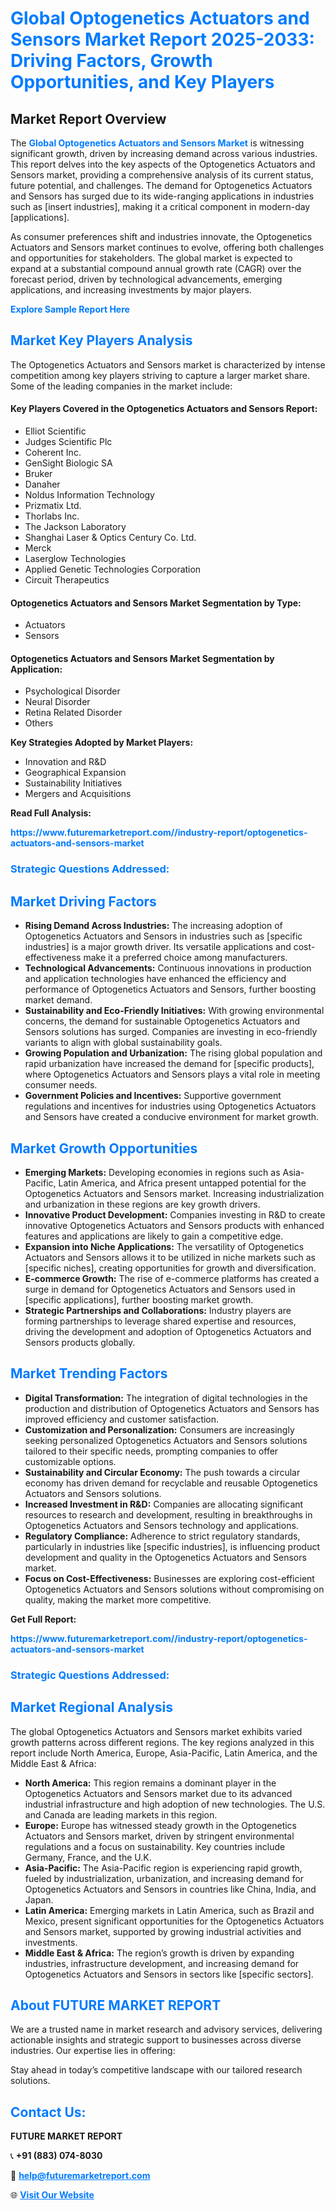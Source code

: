 <h1 style="color: #007BFF;">Global Optogenetics Actuators and Sensors Market Report 2025-2033: Driving Factors, Growth Opportunities, and Key Players</h1>

<section id="overview">
<h2>Market Report Overview</h2>
<p>The <a href="https://www.futuremarketreport.com//industry-report/optogenetics-actuators-and-sensors-market" style="color: #007BFF; text-decoration: none;"><strong>Global Optogenetics Actuators and Sensors Market</strong></a> is witnessing significant growth, driven by increasing demand across various industries. This report delves into the key aspects of the Optogenetics Actuators and Sensors market, providing a comprehensive analysis of its current status, future potential, and challenges. The demand for Optogenetics Actuators and Sensors has surged due to its wide-ranging applications in industries such as [insert industries], making it a critical component in modern-day [applications].</p>
<p>As consumer preferences shift and industries innovate, the Optogenetics Actuators and Sensors market continues to evolve, offering both challenges and opportunities for stakeholders. The global market is expected to expand at a substantial compound annual growth rate (CAGR) over the forecast period, driven by technological advancements, emerging applications, and increasing investments by major players.</p>
</section>

<section id="overview">
<p><a href="https://www.futuremarketreport.com//request-sample/reportId=81994" style="color: #007BFF; text-decoration: none;"><strong>Explore Sample Report Here</strong></a></p>
</section>

<section id="key-players">
<h2 style="color: #007BFF;">Market Key Players Analysis</h2>
<p>The Optogenetics Actuators and Sensors market is characterized by intense competition among key players striving to capture a larger market share. Some of the leading companies in the market include:</p>
<h4>Key Players Covered in the Optogenetics Actuators and Sensors Report:</h4>
<ul><li>Elliot Scientific</li><li>Judges Scientific Plc</li><li>Coherent Inc.</li><li>GenSight Biologic SA</li><li>Bruker</li><li>Danaher</li><li>Noldus Information Technology</li><li>Prizmatix Ltd.</li><li>Thorlabs Inc.</li><li>The Jackson Laboratory</li><li>Shanghai Laser &amp; Optics Century Co. Ltd.</li><li>Merck</li><li>Laserglow Technologies</li><li>Applied Genetic Technologies Corporation</li><li>Circuit Therapeutics</li></ul>
<h4>Optogenetics Actuators and Sensors Market Segmentation by Type:</h4>
<ul><li>Actuators</li><li>Sensors</li></ul>

<h4>Optogenetics Actuators and Sensors Market Segmentation by Application:</h4>
<ul><li>Psychological Disorder</li><li>Neural Disorder</li><li>Retina Related Disorder</li><li>Others</li></ul>
<p><strong>Key Strategies Adopted by Market Players:</strong></p>
<ul>
<li>Innovation and R&D</li>
<li>Geographical Expansion</li>
<li>Sustainability Initiatives</li>
<li>Mergers and Acquisitions</li>
</ul>
</section>

<section>
<p><strong>Read Full Analysis: </strong></p><a href="https://www.futuremarketreport.com//industry-report/optogenetics-actuators-and-sensors-market" style="color: #007BFF; text-decoration: none;"><strong>https://www.futuremarketreport.com//industry-report/optogenetics-actuators-and-sensors-market</strong></a>
<h3 style="color: #007BFF;">Strategic Questions Addressed:</h3>
</section>

<section id="driving-factors">
<h2 style="color: #007BFF;">Market Driving Factors</h2>
<ul>
<li><strong>Rising Demand Across Industries:</strong> The increasing adoption of Optogenetics Actuators and Sensors in industries such as [specific industries] is a major growth driver. Its versatile applications and cost-effectiveness make it a preferred choice among manufacturers.</li>
<li><strong>Technological Advancements:</strong> Continuous innovations in production and application technologies have enhanced the efficiency and performance of Optogenetics Actuators and Sensors, further boosting market demand.</li>
<li><strong>Sustainability and Eco-Friendly Initiatives:</strong> With growing environmental concerns, the demand for sustainable Optogenetics Actuators and Sensors solutions has surged. Companies are investing in eco-friendly variants to align with global sustainability goals.</li>
<li><strong>Growing Population and Urbanization:</strong> The rising global population and rapid urbanization have increased the demand for [specific products], where Optogenetics Actuators and Sensors plays a vital role in meeting consumer needs.</li>
<li><strong>Government Policies and Incentives:</strong> Supportive government regulations and incentives for industries using Optogenetics Actuators and Sensors have created a conducive environment for market growth.</li>
</ul>
</section>

<section id="growth-opportunities">
<h2 style="color: #007BFF;">Market Growth Opportunities</h2>
<ul>
<li><strong>Emerging Markets:</strong> Developing economies in regions such as Asia-Pacific, Latin America, and Africa present untapped potential for the Optogenetics Actuators and Sensors market. Increasing industrialization and urbanization in these regions are key growth drivers.</li>
<li><strong>Innovative Product Development:</strong> Companies investing in R&D to create innovative Optogenetics Actuators and Sensors products with enhanced features and applications are likely to gain a competitive edge.</li>
<li><strong>Expansion into Niche Applications:</strong> The versatility of Optogenetics Actuators and Sensors allows it to be utilized in niche markets such as [specific niches], creating opportunities for growth and diversification.</li>
<li><strong>E-commerce Growth:</strong> The rise of e-commerce platforms has created a surge in demand for Optogenetics Actuators and Sensors used in [specific applications], further boosting market growth.</li>
<li><strong>Strategic Partnerships and Collaborations:</strong> Industry players are forming partnerships to leverage shared expertise and resources, driving the development and adoption of Optogenetics Actuators and Sensors products globally.</li>
</ul>
</section>

<section id="trending-factors">
<h2 style="color: #007BFF;">Market Trending Factors</h2>
<ul>
<li><strong>Digital Transformation:</strong> The integration of digital technologies in the production and distribution of Optogenetics Actuators and Sensors has improved efficiency and customer satisfaction.</li>
<li><strong>Customization and Personalization:</strong> Consumers are increasingly seeking personalized Optogenetics Actuators and Sensors solutions tailored to their specific needs, prompting companies to offer customizable options.</li>
<li><strong>Sustainability and Circular Economy:</strong> The push towards a circular economy has driven demand for recyclable and reusable Optogenetics Actuators and Sensors solutions.</li>
<li><strong>Increased Investment in R&D:</strong> Companies are allocating significant resources to research and development, resulting in breakthroughs in Optogenetics Actuators and Sensors technology and applications.</li>
<li><strong>Regulatory Compliance:</strong> Adherence to strict regulatory standards, particularly in industries like [specific industries], is influencing product development and quality in the Optogenetics Actuators and Sensors market.</li>
<li><strong>Focus on Cost-Effectiveness:</strong> Businesses are exploring cost-efficient Optogenetics Actuators and Sensors solutions without compromising on quality, making the market more competitive.</li>
</ul>
</section>

<section>
<p><strong>Get Full Report: </strong></p><a href="https://www.futuremarketreport.com//industry-report/optogenetics-actuators-and-sensors-market" style="color: #007BFF; text-decoration: none;"><strong>https://www.futuremarketreport.com//industry-report/optogenetics-actuators-and-sensors-market</strong></a>
<h3 style="color: #007BFF;">Strategic Questions Addressed:</h3>
</section>


<section id="regional-analysis">
<h2 style="color: #007BFF;">Market Regional Analysis</h2>
<p>The global Optogenetics Actuators and Sensors market exhibits varied growth patterns across different regions. The key regions analyzed in this report include North America, Europe, Asia-Pacific, Latin America, and the Middle East & Africa:</p>
<ul>
<li><strong>North America:</strong> This region remains a dominant player in the Optogenetics Actuators and Sensors market due to its advanced industrial infrastructure and high adoption of new technologies. The U.S. and Canada are leading markets in this region.</li>
<li><strong>Europe:</strong> Europe has witnessed steady growth in the Optogenetics Actuators and Sensors market, driven by stringent environmental regulations and a focus on sustainability. Key countries include Germany, France, and the U.K.</li>
<li><strong>Asia-Pacific:</strong> The Asia-Pacific region is experiencing rapid growth, fueled by industrialization, urbanization, and increasing demand for Optogenetics Actuators and Sensors in countries like China, India, and Japan.</li>
<li><strong>Latin America:</strong> Emerging markets in Latin America, such as Brazil and Mexico, present significant opportunities for the Optogenetics Actuators and Sensors market, supported by growing industrial activities and investments.</li>
<li><strong>Middle East & Africa:</strong> The region’s growth is driven by expanding industries, infrastructure development, and increasing demand for Optogenetics Actuators and Sensors in sectors like [specific sectors].</li>
</ul>
</section>

<footer>
<h2 style="color: #007BFF;">About FUTURE MARKET REPORT</h2>
<p>We are a trusted name in market research and advisory services, delivering actionable insights and strategic support to businesses across diverse industries. Our expertise lies in offering:</p>

<p>Stay ahead in today’s competitive landscape with our tailored research solutions.</p>

<h2 style="color: #007BFF;">Contact Us:</h2>
<p><strong>FUTURE MARKET REPORT</strong></p>
<p>📞 <strong>+91 (883) 074-8030</strong></p>
<p>📧 <strong><a href="mailto:help@futuremarketreport.com" style="color: #007BFF;">help@futuremarketreport.com</a></strong></p>
<p>🌐 <strong><a href="https://www.futuremarketreport.com/" style="color: #007BFF;">Visit Our Website</a></strong></p>
</footer>